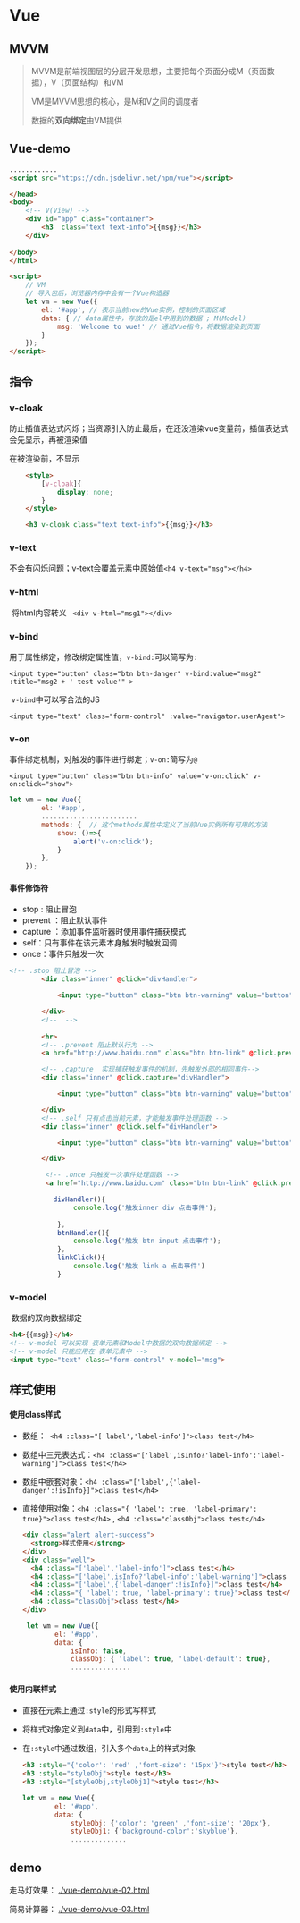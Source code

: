 # Vue

## MVVM

> MVVM是前端视图层的分层开发思想，主要把每个页面分成M（页面数据），V（页面结构）和VM
>
> VM是MVVM思想的核心，是M和V之间的调度者
>
> 数据的**双向绑定**由VM提供

## Vue-demo

```html
............
<script src="https://cdn.jsdelivr.net/npm/vue"></script>

</head>
<body>
    <!-- V(View) -->
    <div id="app" class="container">
        <h3  class="text text-info">{{msg}}</h3>
    </div>
    
</body>
</html>

<script>
    // VM
    // 导入包后，浏览器内存中会有一个Vue构造器
    let vm = new Vue({
        el: '#app', // 表示当前new的Vue实例，控制的页面区域
        data: { // data属性中，存放的是el中用到的数据 ; M(Model)
            msg: 'Welcome to vue!' // 通过Vue指令，将数据渲染到页面
        }
    });
</script>
```

## 指令

### v-cloak

​	防止插值表达式闪烁；当资源引入防止最后，在还没渲染vue变量前，插值表达式会先显示，再被渲染值

在被渲染前，不显示

```html
	<style>
        [v-cloak]{
            display: none;
        }
    </style>

	<h3 v-cloak class="text text-info">{{msg}}</h3>
```

### v-text

​	不会有闪烁问题；v-text会覆盖元素中原始值`<h4 v-text="msg"></h4>`

### v-html

​	将html内容转义 ` <div v-html="msg1"></div>`

### v-bind

​	用于属性绑定，修改绑定属性值，`v-bind:`可以简写为`:`

`<input type="button" class="btn btn-danger" v-bind:value="msg2" :title="msg2 + ' test value'" >`

​	`v-bind`中可以写合法的JS

`<input type="text" class="form-control" :value="navigator.userAgent">`

### v-on

​	事件绑定机制，对触发的事件进行绑定；`v-on:`简写为`@`

`<input type="button" class="btn btn-info" value="v-on:click" v-on:click="show">`

```javascript
let vm = new Vue({
        el: '#app',
    	........................
        methods: {  // 这个methods属性中定义了当前Vue实例所有可用的方法
            show: ()=>{
                alert('v-on:click');
            }
        },
    });
```

#### 事件修饰符

- stop : 阻止冒泡
- prevent ：阻止默认事件
- capture ：添加事件监听器时使用事件捕获模式
- self：只有事件在该元素本身触发时触发回调
- once：事件只触发一次

```html
<!-- .stop 阻止冒泡 -->
        <div class="inner" @click="divHandler">

            <input type="button" class="btn btn-warning" value="button" @click.stop="btnHandler">

        </div>
        <!--  -->
        
        <hr>
        <!-- .prevent 阻止默认行为 -->
        <a href="http://www.baidu.com" class="btn btn-link" @click.prevent="linkClick">baidu Link</a>

        <!-- .capture  实现捕获触发事件的机制，先触发外部的相同事件-->
        <div class="inner" @click.capture="divHandler">

            <input type="button" class="btn btn-warning" value="button" @click="btnHandler">

        </div>
        <!-- .self 只有点击当前元素，才能触发事件处理函数 -->
        <div class="inner" @click.self="divHandler">

            <input type="button" class="btn btn-warning" value="button" @click="btnHandler">

        </div>

         <!-- .once 只触发一次事件处理函数 -->
         <a href="http://www.baidu.com" class="btn btn-link" @click.prevent.once="linkClick">baidu Link</a>

```

```javascript
 		   divHandler(){
                console.log('触发inner div 点击事件');
                
            },
            btnHandler(){
                console.log('触发 btn input 点击事件');
            },
            linkClick(){
                console.log('触发 link a 点击事件')
            }
```

### v-model

​	数据的双向数据绑定

```html
<h4>{{msg}}</h4>
<!-- v-model 可以实现 表单元素和Model中数据的双向数据绑定 -->
<!-- v-model 只能应用在 表单元素中 -->
<input type="text" class="form-control" v-model="msg">
```

## 样式使用

#### 使用class样式

- 数组：` <h4 :class="['label','label-info']">class test</h4>`

- 数组中三元表达式：`<h4 :class="['label',isInfo?'label-info':'label-warning']">class test</h4>`

- 数组中嵌套对象：`<h4 :class="['label',{'label-danger':!isInfo}]">class test</h4>`

- 直接使用对象：`<h4 :class="{ 'label': true, 'label-primary': true}">class test</h4>` , `<h4 :class="classObj">class test</h4>`

  ```html
  <div class="alert alert-success">
  	<strong>样式使用</strong>
  </div>
  <div class="well">
  	<h4 :class="['label','label-info']">class test</h4>
  	<h4 :class="['label',isInfo?'label-info':'label-warning']">class test</h4>
  	<h4 :class="['label',{'label-danger':!isInfo}]">class test</h4>
  	<h4 :class="{ 'label': true, 'label-primary': true}">class test</h4>
  	<h4 :class="classObj">class test</h4>
  </div>
  ```

  ```javascript
   let vm = new Vue({
          el: '#app',
          data: { 
              isInfo: false,
              classObj: { 'label': true, 'label-default': true},
              ...............
  ```

#### 使用内联样式

- 直接在元素上通过`:style`的形式写样式

- 将样式对象定义到`data`中，引用到`:style`中

- 在`:style`中通过数组，引入多个`data`上的样式对象

  ```html
  <h3 :style="{'color': 'red' ,'font-size': '15px'}">style test</h3>
  <h3 :style="styleObj">style test</h3>
  <h3 :style="[styleObj,styleObj1]">style test</h3>
  ```

  ```javascript
  let vm = new Vue({
          el: '#app', 
          data: {            
              styleObj: {'color': 'green' ,'font-size': '20px'},
              styleObj1: {'background-color':'skyblue'},
              ..............
  ```

  

## demo

走马灯效果： [./vue-demo/vue-02.html](走马灯效果)

简易计算器： [./vue-demo/vue-03.html](简易计算器)



























